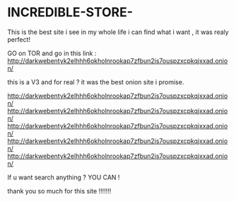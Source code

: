 # INCREDIBLE-STORE-
This is the best site i see in my whole life i can find what i want , it was realy perfect!


GO on TOR and go in this link : 
http://darkwebentyk2elhhh6okholnrookap7zfbun2is7ouspzxcpkqjxxad.onion/

this is a V3 and for real ? it was the best onion site i promise.

http://darkwebentyk2elhhh6okholnrookap7zfbun2is7ouspzxcpkqjxxad.onion/
http://darkwebentyk2elhhh6okholnrookap7zfbun2is7ouspzxcpkqjxxad.onion/
http://darkwebentyk2elhhh6okholnrookap7zfbun2is7ouspzxcpkqjxxad.onion/
http://darkwebentyk2elhhh6okholnrookap7zfbun2is7ouspzxcpkqjxxad.onion/
http://darkwebentyk2elhhh6okholnrookap7zfbun2is7ouspzxcpkqjxxad.onion/

If u want search anything ? YOU CAN !

thank you so much for this site !!!!!!!
